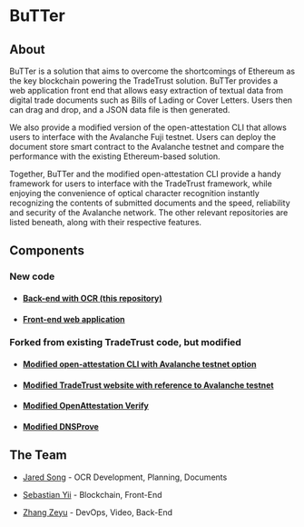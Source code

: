 # BuTTer

## About

BuTTer is a solution that aims to overcome the shortcomings of Ethereum as the key blockchain powering the TradeTrust solution. BuTTer provides a web application front end that allows easy extraction of textual data from digital trade documents such as Bills of Lading or Cover Letters. Users then can drag and drop, and a JSON data file is then generated.

We also provide a modified version of the open-attestation CLI that allows users to interface with the Avalanche Fuji testnet. Users can deploy the document store smart contract to the Avalanche testnet and compare the performance with the existing Ethereum-based solution.

Together, BuTTer and the modified open-attestation CLI provide a handy framework for users to interface with the TradeTrust framework, while enjoying the convenience of optical character recognition instantly recognizing the contents of submitted documents and the speed, reliability and security of the Avalanche network. The other relevant repositories are listed beneath, along with their respective features.

## Components

### New code

* #### [Back-end with OCR (this repository)](https://github.com/marketsurf/butter-backend)

* #### [Front-end web application](https://github.com/marketsurf/butter-frontend-app)

### Forked from existing TradeTrust code, but modified

* #### [Modified open-attestation CLI with Avalanche testnet option](https://github.com/marketsurf/open-attestation-cli)

* #### [Modified TradeTrust website with reference to Avalanche testnet](https://github.com/marketsurf/ms-tradetrust-website)

* #### [Modified OpenAttestation Verify](https://github.com/marketsurf/ms-oa-verify)

* #### [Modified DNSProve](https://github.com/marketsurf/ms-dnsprove)

## The Team
* [Jared Song](https://jaredmarcsong.com) - OCR Development, Planning, Documents

* [Sebastian Yii](https://sebastianyii.com) - Blockchain, Front-End

* [Zhang Zeyu](https://zeyu2001.com) - DevOps, Video, Back-End
